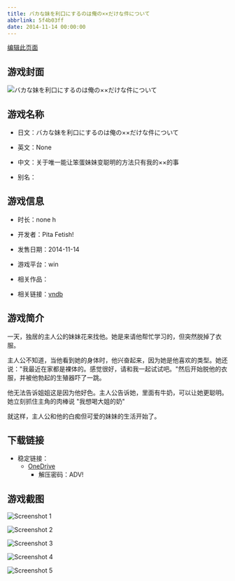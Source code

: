 ```yaml
---
title: バカな妹を利口にするのは俺の××だけな件について
abbrlink: 5f4b03ff
date: 2014-11-14 00:00:00
---
```

[编辑此页面](https://github.com/ACG-3/ADV3-source/blob/main/source/_posts/games/%E3%83%90%E3%82%AB%E3%81%AA%E5%A6%B9%E3%82%92%E5%88%A9%E5%8F%A3%E3%81%AB%E3%81%99%E3%82%8B%E3%81%AE%E3%81%AF%E4%BF%BA%E3%81%AE%C3%97%C3%97%E3%81%A0%E3%81%91%E3%81%AA%E4%BB%B6%E3%81%AB%E3%81%A4%E3%81%84%E3%81%A6.md)

## 游戏封面

![バカな妹を利口にするのは俺の××だけな件について](https://pan.timero.xyz/onedrive/img_lib_001/%E3%83%90%E3%82%AB%E3%81%AA%E5%A6%B9%E3%82%92%E5%88%A9%E5%8F%A3%E3%81%AB%E3%81%99%E3%82%8B%E3%81%AE%E3%81%AF%E4%BF%BA%E3%81%AE%C3%97%C3%97%E3%81%A0%E3%81%91%E3%81%AA%E4%BB%B6%E3%81%AB%E3%81%A4%E3%81%84%E3%81%A6_cover.avif)


## 游戏名称

- 日文：バカな妹を利口にするのは俺の××だけな件について
- 英文：None
- 中文：关于唯一能让笨蛋妹妹变聪明的方法只有我的××的事

- 别名：


## 游戏信息

- 时长：none h
- 开发者：Pita Fetish!
- 发售日期：2014-11-14
- 游戏平台：win
- 相关作品：

- 相关链接：[vndb](https://vndb.org/v16143)


## 游戏简介

一天，独居的主人公的妹妹花来找他。她是来请他帮忙学习的，但突然脱掉了衣服。

主人公不知道，当他看到她的身体时，他兴奋起来，因为她是他喜欢的类型。她还说："我最近在家都是裸体的。感觉很好，请和我一起试试吧。"然后开始脱他的衣服，并被他勃起的生殖器吓了一跳。

他无法告诉姐姐这是因为他好色。主人公告诉她，里面有牛奶，可以让她更聪明。她立刻抓住主角的肉棒说 "我想喝大姐的奶"

就这样，主人公和他的白痴但可爱的妹妹的生活开始了。




## 下载链接

- 稳定链接：
    - [OneDrive](https://pan.timero.xyz/onedrive/adv_lib_001/%E3%83%90%E3%82%AB%E3%81%AA%E5%A6%B9%E3%82%92%E5%88%A9%E5%8F%A3%E3%81%AB%E3%81%99%E3%82%8B%E3%81%AE%E3%81%AF%E4%BF%BA%E3%81%AE%C3%97%C3%97%E3%81%A0%E3%81%91%E3%81%AA%E4%BB%B6%E3%81%AB%E3%81%A4%E3%81%84%E3%81%A6)
        - 解压密码：ADV!



## 游戏截图


![Screenshot 1](https://pan.timero.xyz/onedrive/img_lib_001/%E3%83%90%E3%82%AB%E3%81%AA%E5%A6%B9%E3%82%92%E5%88%A9%E5%8F%A3%E3%81%AB%E3%81%99%E3%82%8B%E3%81%AE%E3%81%AF%E4%BF%BA%E3%81%AE%C3%97%C3%97%E3%81%A0%E3%81%91%E3%81%AA%E4%BB%B6%E3%81%AB%E3%81%A4%E3%81%84%E3%81%A6_Screenshot_1.avif)

![Screenshot 2](https://pan.timero.xyz/onedrive/img_lib_001/%E3%83%90%E3%82%AB%E3%81%AA%E5%A6%B9%E3%82%92%E5%88%A9%E5%8F%A3%E3%81%AB%E3%81%99%E3%82%8B%E3%81%AE%E3%81%AF%E4%BF%BA%E3%81%AE%C3%97%C3%97%E3%81%A0%E3%81%91%E3%81%AA%E4%BB%B6%E3%81%AB%E3%81%A4%E3%81%84%E3%81%A6_Screenshot_2.avif)

![Screenshot 3](https://pan.timero.xyz/onedrive/img_lib_001/%E3%83%90%E3%82%AB%E3%81%AA%E5%A6%B9%E3%82%92%E5%88%A9%E5%8F%A3%E3%81%AB%E3%81%99%E3%82%8B%E3%81%AE%E3%81%AF%E4%BF%BA%E3%81%AE%C3%97%C3%97%E3%81%A0%E3%81%91%E3%81%AA%E4%BB%B6%E3%81%AB%E3%81%A4%E3%81%84%E3%81%A6_Screenshot_3.avif)

![Screenshot 4](https://pan.timero.xyz/onedrive/img_lib_001/%E3%83%90%E3%82%AB%E3%81%AA%E5%A6%B9%E3%82%92%E5%88%A9%E5%8F%A3%E3%81%AB%E3%81%99%E3%82%8B%E3%81%AE%E3%81%AF%E4%BF%BA%E3%81%AE%C3%97%C3%97%E3%81%A0%E3%81%91%E3%81%AA%E4%BB%B6%E3%81%AB%E3%81%A4%E3%81%84%E3%81%A6_Screenshot_4.avif)

![Screenshot 5](https://pan.timero.xyz/onedrive/img_lib_001/%E3%83%90%E3%82%AB%E3%81%AA%E5%A6%B9%E3%82%92%E5%88%A9%E5%8F%A3%E3%81%AB%E3%81%99%E3%82%8B%E3%81%AE%E3%81%AF%E4%BF%BA%E3%81%AE%C3%97%C3%97%E3%81%A0%E3%81%91%E3%81%AA%E4%BB%B6%E3%81%AB%E3%81%A4%E3%81%84%E3%81%A6_Screenshot_5.avif)


